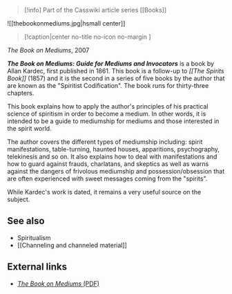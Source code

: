 > [!info] Part of the Casswiki article series [[Books]]

![[thebookonmediums.jpg|hsmall center]]
> [!caption|center no-title no-icon no-margin ]
> 
_The Book on Mediums_, 2007

_**The Book on Mediums: Guide for Mediums and Invocators**_ is a book by Allan Kardec, first published in 1861. This book is a follow-up to _[[The Spirits Book]]_ (1857) and it is the second in a series of five books by the author that are known as the "Spiritist Codification". The book runs for thirty-three chapters.

This book explains how to apply the author's principles of his practical science of spiritism in order to become a medium. In other words, it is intended to be a guide to mediumship for mediums and those interested in the spirit world.

The author covers the different types of mediumship including: spirit manifestations, table-turning, haunted houses, apparitions, psychography, telekinesis and so on. It also explains how to deal with manifestations and how to guard against frauds, charlatans, and skeptics as well as warns against the dangers of frivolous mediumship and possession/obsession that are often experienced with sweet messages coming from the "spirits".

While Kardec's work is dated, it remains a very useful source on the subject.

See also
--------

*   Spiritualism
*   [[Channeling and channeled material]]

External links
--------------

*   [_The Book on Mediums_ (PDF)](http://www.allankardec.com/Allan_Kardec/Le_livre_des_mediums/lmed_us.pdf)